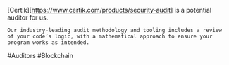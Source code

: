 <!-- @format -->

[Certik][https://www.certik.com/products/security-audit] is a potential auditor for us.

`Our industry-leading audit methodology and tooling includes a review of your code’s logic, with a mathematical approach to ensure your program works as intended.`

#Auditors #Blockchain
